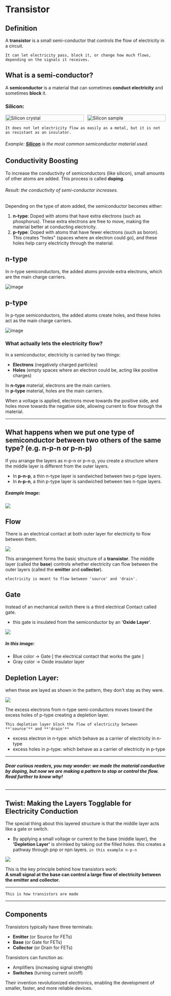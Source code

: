 # Transistor

## Definition

A **transistor** is a small semi-conductor that controls the flow of electricity in a circuit.

`It can let electricity pass, block it, or change how much flows, depending on the signals it receives.`


## What is a semi-conductor?

A **semiconductor** is a material that can sometimes **conduct electricity** and sometimes **block** it.

### Silicon:
<div style="display: flex; gap: 10px; width: 100%;">
  <img src="si.jpg" alt="Silicon crystal" style="width: 100%; max-width: 250px; object-fit: contain;"/>
  <img src="silicon.jpg" alt="Silicon sample" style="width: 100%; max-width: 250px; object-fit: contain;"/>
</div>

`It does not let electricity flow as easily as a metal, but it is not as resistant as an insulator.`

###### Example: **[Silicon](https://periodic-table.rsc.org/element/14/silicon)** is the most common semiconductor material used.
<!-- silicon bond image -->

## Conductivity Boosting

To increase the conductivity of semiconductors (like silicon), small amounts of other atoms are added. This process is called **doping**.

###### Result: the conductivity of semi-conductor increases.

Depending on the type of atom added, the semiconductor becomes either:

1. **n-type**: Doped with atoms that have extra electrons (such as phosphorus). These extra electrons are free to move, making the material better at conducting electricity.
2. **p-type**: Doped with atoms that have fewer electrons (such as boron). This creates "holes" (spaces where an electron could go), and these holes help carry electricity through the material.

## n-type

In n-type semiconductors, the added atoms provide extra electrons, which are the main charge carriers.

![image](n_type.jpg)

## p-type

In p-type semiconductors, the added atoms create holes, and these holes act as the main charge carriers.

![image](p_type.jpg)

### What actually lets the electricity flow?

In a semiconductor, electricity is carried by two things:
- **Electrons** (negatively charged particles)
- **Holes** (empty spaces where an electron could be, acting like positive charges)

In **n-type** material, electrons are the main carriers.  
In **p-type** material, holes are the main carriers.

When a voltage is applied, electrons move towards the positive side, and holes move towards the negative side, allowing current to flow through the material.

---

## What happens when we put one type of semiconductor between two others of the same type? (e.g. n-p-n or p-n-p)

If you arrange the layers as n-p-n or p-n-p, you create a structure where the middle layer is different from the outer layers.  

- In **p-n-p**, a thin n-type layer is sandwiched between two p-type layers.
- In **n-p-n**, a thin p-type layer is sandwiched between two n-type layers.

##### Example Image:
![](formation.jpg)

## Flow
There is an electrical contact at both outer layer for electricity to flow between them.

![](pathway.jpg)

This arrangement forms the basic structure of a **transistor**. The middle layer (called the **base**) controls whether electricity can flow between the outer layers (called the **emitter** and **collector**).

`electricity is meant to flow between 'source' and 'drain'.`

## Gate
Instead of an mechanical switch there is a third electrical Contact called gate.
- this gate is insulated from the semiconductor by an '**Oxide Layer**'.

![](gate.jpg)

##### In this image:
- Blue color -> Gate [ the electrical contact that works the gate ]
- Gray color -> Oxide insulator layer

## Depletion Layer:

when these are layed as shown in the pattern, they don't stay as they were. 

![](depletion_layer.jpg)

The excess electrons from n-type semi-conductors moves toward the excess holes of p-type creating a depletion layer.

`This depletion layer block the flow of electricity between **'source'** and **'drain'**`

- excess electron in n-type: which behave as a carrier of electricity in n-type
- excess holes in p-type: which behave as a carrier of electricity in p-type


---
###### **Dear curious readers, you may wonder: we made the material conductive by doping, but now we are making a pattern to stop or control the flow. Read further to know why!**
---

## Twist: Making the Layers Togglable for Electricity Conduction

The special thing about this layered structure is that the middle layer acts like a gate or switch.  
- By applying a small voltage or current to the base (middle layer), the **'Depletion Layer'** is shrinked by taking out the filled holes. this creates a pathway through pnp or npn layers.
`in this example n-p-n`

![](gate_on.jpg)

This is the key principle behind how transistors work:  
**A small signal at the base can control a large flow of electricity between the emitter and collector.**

---

`This is how transistors are made`

---

## Components
Transistors typically have three terminals:
- **Emitter** (or Source for FETs)
- **Base** (or Gate for FETs)
- **Collector** (or Drain for FETs)

Transistors can function as:
- Amplifiers (increasing signal strength)
- **Switches** (turning current on/off)

Their invention revolutionized electronics, enabling the development of smaller, faster, and more reliable devices.

